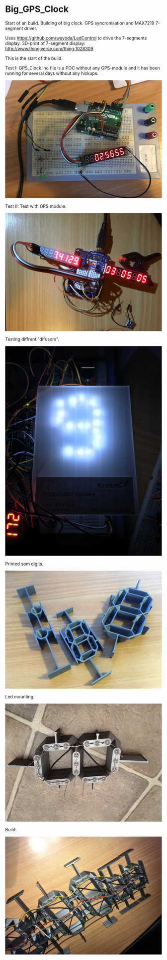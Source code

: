 # Big_GPS_Clock

Start of an build.
Building of big clock. GPS syncronisation and MAX7219 7-segment driver.

Uses https://github.com/wayoda/LedControl to drive the 7-segments display.
3D-print of 7-segment display: http://www.thingiverse.com/thing:1028309

This is the start of the build.

Test I: GPS_Clock.ino file is a POC without any GPS-module and it has been running for several days without any hickups.

<img src="https://github.com/hindlx/Big_GPS_Clock/blob/master/IMG_0100.JPG">

Test II: Test with GPS module. 

<img src="https://github.com/hindlx/Big_GPS_Clock/blob/master/IMG_0133.JPG">

Testing diffrent "difusors".

<img src="https://github.com/hindlx/Big_GPS_Clock/blob/master/IMG_0125.JPG">

Printed som digits.

<img src="https://github.com/hindlx/Big_GPS_Clock/blob/master/IMG_0212 (2).JPG">

Led mounting.

<img src="https://github.com/hindlx/Big_GPS_Clock/blob/master/IMG_0213 (2).JPG">

Build.

<img src="https://github.com/hindlx/Big_GPS_Clock/blob/master/IMG_0219 (2).JPG">




